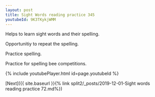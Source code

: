 ```yaml
---
layout: post
title: Sight Words reading practice 345
youtubeId: 9K3TKykjWMM
---
```

 
 
Helps to learn sight words and their spelling.

Opportunitiy to repeat the spelling. 

Practice spelling. 
 
Practice for spelling bee competitions. 
 
{% include youtubePlayer.html id=page.youtubeId %}
 
 

[Next]({{ site.baseurl }}{% link  split2/_posts/2019-12-01-Sight words reading practice 72.md%})
 
